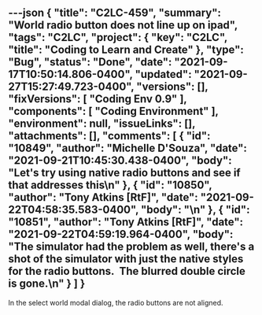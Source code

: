 ---json
{
  "title": "C2LC-459",
  "summary": "World radio button does not line up on ipad",
  "tags": "C2LC",
  "project": {
    "key": "C2LC",
    "title": "Coding to Learn and Create"
  },
  "type": "Bug",
  "status": "Done",
  "date": "2021-09-17T10:50:14.806-0400",
  "updated": "2021-09-27T15:27:49.723-0400",
  "versions": [],
  "fixVersions": [
    "Coding Env 0.9"
  ],
  "components": [
    "Coding Environment"
  ],
  "environment": null,
  "issueLinks": [],
  "attachments": [],
  "comments": [
    {
      "id": "10849",
      "author": "Michelle D'Souza",
      "date": "2021-09-21T10:45:30.438-0400",
      "body": "Let's try using native radio buttons and see if that addresses this\n"
    },
    {
      "id": "10850",
      "author": "Tony Atkins [RtF]",
      "date": "2021-09-22T04:58:35.583-0400",
      "body": "<!-- media: file a965dd2e-7b18-4156-9b47-5a50a49693b5 -->\n"
    },
    {
      "id": "10851",
      "author": "Tony Atkins [RtF]",
      "date": "2021-09-22T04:59:19.964-0400",
      "body": "The simulator had the problem as well, there's a shot of the simulator with just the native styles for the radio buttons.  The blurred double circle is gone.\n"
    }
  ]
}
---
In the select world modal dialog, the radio buttons are not aligned.

        